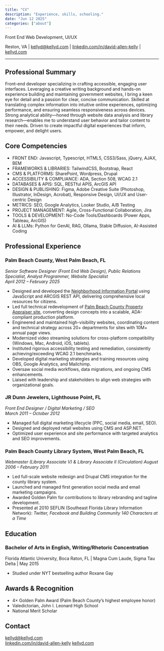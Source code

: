 ```yaml
---
title: "CV"
description: "Experience, skills, schooling."
date: "Jun 12 2025"
categories: ["about"]
---
```


Front End Web Development, UI/UX

Reston, VA | kellyd@kellyd.com | [linkedin.com/in/david-allen-kelly](http://linkedin.com/in/david-allen-kelly) | [kellyd.com](https://kellyd.com)

---

## Professional Summary

Front-end developer specializing in crafting accessible, engaging user interfaces. Leveraging a creative writing background and hands-on experience building and maintaining government websites, I bring a keen eye for detail and a passion for clear, concise communication. Skilled at translating complex information into intuitive online experiences, optimizing performance, and ensuring seamless responsiveness across devices. Strong analytical ability—honed through website data analysis and library research—enables me to understand user behavior and tailor content to their needs. Driven to create impactful digital experiences that inform, empower, and delight users.  

## Core Competencies

- FRONT END: Javascript, Typescript, HTML5, CSS3/Sass, jQuery, AJAX, BEM
- FRAMEWORKS & LIBRARIES: TailwindCSS, Bootstrap, React
- CMS & PLATFORMS: SharePoint, Wordpress, Drupal
- ACCESSIBILITY & COMPLIANCE: ADA, Section 508, WCAG 2.1
- DATABASES & APIS: SQL, RESTful APIS, ArcGIS API
- DESIGN & PUBLISHING: Figma, Adobe Creative Suite (Photoshop, Illustrator, InDesign, Acrobat), Responsive Design, UI/UX and User-centric Design
- METRICS: SEO, Google Analytics, Looker Studio, A/B Testing
- PROJECT MANAGEMENT: Agile, Cross-Functional Collaboration, Jira
- TOOLS & DEVELOPMENT: No-Code Tools/Dashboards (Power Apps, Tableau, ArcGIS)
- AI & LLMs: Python for GenAI, RAG, Ollama, Stable Diffusion, AI-Assisted Coding

## Professional Experience

### Palm Beach County, West Palm Beach, FL

_Senior Software Designer (Front End Web Design), Public Relations Specialist, Analyst Programmer, Website Specialist_  
_April 2012 – February 2025_

- Designed and developed the [Neighborhood Information Portal](https://pbc.gov/neighborhood) using JavaScript and ARCGIS REST API, delivering comprehensive local resources for citizens.
- Led full technical redevelopment of [Palm Beach County Property Appraiser site](https://pbcpao.gov), converting design concepts into a scalable, ADA-compliant production platform.
- Engineered and maintained high-visibility websites, coordinating content and technical strategy across 20+ departments for sites with 10M+ annual page views.
- Modernized video streaming solutions for cross-platform compatibility (Windows, Mac, Android, iOS, tablets).
- Instituted rigorous accessibility testing and remediation, consistently achieving/exceeding WCAG 2.1 benchmarks.
- Developed digital marketing strategies and training resources using OBS, Google Analytics, and Mailchimp.
- Oversaw social media workflows, data migrations, and ongoing CMS enhancements.
- Liaised with leadership and stakeholders to align web strategies with organizational goals.

### JR Dunn Jewelers, Lighthouse Point, FL

_Front End Designer / Digital Marketing / SEO_  
_March 2011 – October 2012_

- Managed full digital marketing lifecycle (PPC, social media, email, SEO).
- Designed and deployed retail websites using CMS and ASP.NET.
- Optimized user experience and site performance with targeted analytics and SEO improvements.

### Palm Beach County Library System, West Palm Beach, FL

_Webmaster (Library Associate V) & Library Associate II (Circulation)_
_August 2006 – February 2011_

- Led full-scale website redesign and Drupal CMS integration for the county library system.
- Launched and managed first generation social media and email marketing campaigns.
- Awarded Golden Palm for contributions to library rebranding and tagline development.
- Presented at 2010 SEFLIN (Southeast Florida Library Information Network): _Twitter, Facebook and Building Community 140 Characters at a Time_

## Education

### Bachelor of Arts in English, Writing/Rhetoric Concentration

Florida Atlantic University, Boca Raton, FL | Magna Cum Laude, Sigma Tau Delta | May 2015

- Studied under NYT bestselling author Roxane Gay

## Awards & Recognition

- 4× Golden Palm Award (Palm Beach County’s highest employee honor)
- Valedictorian, John I. Leonard High School
- National Merit Scholar

## Contact

kellyd@kellyd.com  
[linkedin.com/in/david-allen-kelly](http://linkedin.com/in/david-allen-kelly)
[kellyd.com](https://kellyd.com)
